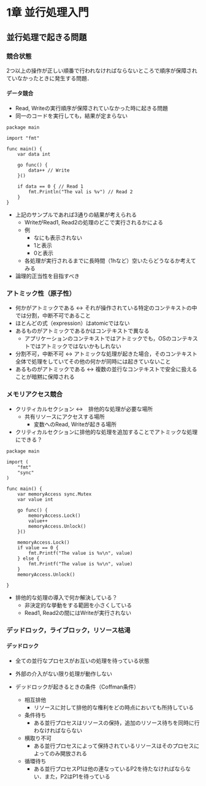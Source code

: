 # 1章 並行処理入門

## 並行処理で起きる問題
### 競合状態
2つ以上の操作が正しい順番で行われなければならないところで順序が保障されていなかったときに発生する問題．

#### データ競合
- Read, Writeの実行順序が保障されていなかった時に起きる問題
- 同一のコードを実行しても，結果が定まらない

```
package main

import "fmt"

func main() {
	var data int

	go func() {
		data++ // Write
	}()

	if data == 0 { // Read 1
		fmt.Println("The val is %v") // Read 2
	}
}

```

- 上記のサンプルであれば3通りの結果が考えられる
    - WriteがRead1, Read2の処理のどこで実行されるかによる
    - 例
        - なにも表示されない
        - 1と表示
        - 0と表示
	- 各処理が実行されるまでに長時間（1hなど）空いたらどうなるか考えてみる
- 論理的正当性を目指すべき

### アトミック性（原子性）
- 何かがアトミックである <-> それが操作されている特定のコンテキストの中では分割，中断不可であること
- ほとんどの式（expression）はatomicではない
- あるものがアトミックであるかはコンテキストで異なる
	- アプリケーションのコンテキストではアトミックでも，OSのコンテキストではアトミックではないかもしれない
- 分割不可，中断不可 <-> アトミックな処理が起きた場合，そのコンテキスト全体で処理をしていてその他の何かが同時には起きていないこと
- あるものがアトミックである <-> 複数の並行なコンテキストで安全に扱えることが暗黙に保障される

### メモリアクセス競合
- クリティカルセクション <->　排他的な処理が必要な場所
	- 共有リソースにアクセスする場所
		- 変数へのRead, Writeが起きる場所
- クリティカルセクションに排他的な処理を追加することでアトミックな処理にできる？


```
package main

import (
	"fmt"
	"sync"
)

func main() {
	var memoryAccess sync.Mutex
	var value int

	go func() {
		memoryAccess.Lock()
		value++
		memoryAccess.Unlock()
	}()

	memoryAccess.Lock()
	if value == 0 {
		fmt.Printf("The value is %v\n", value)
	} else {
		fmt.Printf("The value is %v\n", value)
	}
	memoryAccess.Unlock()

}
```

- 排他的な処理の導入で何か解決している？
	- 非決定的な挙動をする範囲を小さくしている
	- Read1, Read2の間にはWriteが実行されない

### デッドロック，ライブロック，リソース枯渇

#### デッドロック
- 全ての並行なプロセスがお互いの処理を待っている状態
- 外部の介入がない限り処理が動作しない

- デッドロックが起きるときの条件（Coffman条件）
	- 相互排他
		- リソースに対して排他的な権利をどの時点においても所持している
	- 条件待ち
		- ある並行プロセスはリソースの保持，追加のリソース待ちを同時に行わなければならない
	- 横取り不可
		- ある並行プロセスによって保持されているリソースはそのプロセスによってのみ開放される
	- 循環待ち
		- ある並行プロセスP1は他の連なっているP2を待たなければならない．また，P2はP1を待っている

#### 

